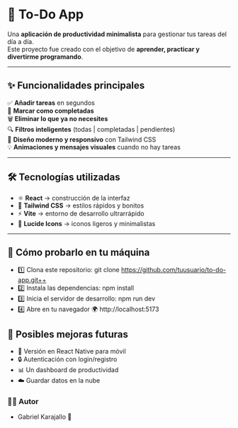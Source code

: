 # 🚀 To-Do App  

Una **aplicación de productividad minimalista** para gestionar tus tareas del día a día.  
Este proyecto fue creado con el objetivo de **aprender, practicar y divertirme programando**.  

---

## ✨ Funcionalidades principales  

✅ **Añadir tareas** en segundos  
📌 **Marcar como completadas**  
🗑️ **Eliminar lo que ya no necesites**  
🔍 **Filtros inteligentes** (todas | completadas | pendientes)  
🎨 **Diseño moderno y responsivo** con Tailwind CSS  
💡 **Animaciones y mensajes visuales** cuando no hay tareas  

---

## 🛠️ Tecnologías utilizadas  

- ⚛️ **React** → construcción de la interfaz  
- 🎨 **Tailwind CSS** → estilos rápidos y bonitos  
- ⚡ **Vite** → entorno de desarrollo ultrarrápido  
- 🎯 **Lucide Icons** → iconos ligeros y minimalistas  

---

## 🚀 Cómo probarlo en tu máquina
- 1️⃣ Clona este repositorio: 
git clone https://github.com/tuusuario/to-do-app.git++
- 2️⃣ Instala las dependencias: 
npm install
- 3️⃣ Inicia el servidor de desarrollo:
npm run dev
- 4️⃣ Abre en tu navegador 🌍
http://localhost:5173

## 🚧 Posibles mejoras futuras
- 📱 Versión en React Native para móvil
- 🔒 Autenticación con login/registro
- 📊 Un dashboard de productividad
- ☁️ Guardar datos en la nube

### 👨‍💻 Autor
- Gabriel Karajallo 💙